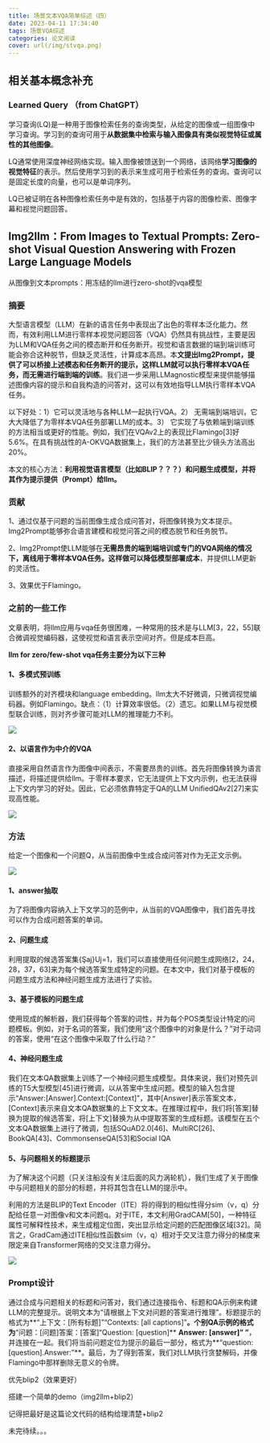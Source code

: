 ```yaml
---
title: 场景文本VQA简单综述（四）
date: 2023-04-11 17:34:40
tags: 场景VQA综述
categories: 论文阅读
cover: url(/img/stvqa.png)
---
```


## 相关基本概念补充

### Learned Query （from ChatGPT）

学习查询(LQ)是一种用于图像检索任务的查询类型，从给定的图像或一组图像中学习查询。学习到的查询可用于**从数据集中检索与输入图像具有类似视觉特征或属性的其他图像**。

LQ通常使用深度神经网络实现。输入图像被馈送到一个网络，该网络**学习图像的视觉特征**的表示。然后使用学习到的表示来生成可用于检索任务的查询。查询可以是固定长度的向量，也可以是单词序列。

LQ已被证明在各种图像检索任务中是有效的，包括基于内容的图像检索、图像字幕和视觉问题回答。



## lmg2llm：From Images to Textual Prompts: Zero-shot Visual Question Answering with Frozen Large Language Models

从图像到文本prompts：用冻结的llm进行zero-shot的vqa模型

### 摘要

大型语言模型（LLM）在新的语言任务中表现出了出色的零样本泛化能力。然而，有效利用LLM进行零样本视觉问题回答（VQA）仍然具有挑战性，主要是因为LLM和VQA任务之间的模态断开和任务断开。视觉和语言数据的端到端训练可能会弥合这种脱节，但缺乏灵活性，计算成本高昂。本**文提出Img2Prompt，提供了可以桥接上述模态和任务断开的提示，这样LLM就可以执行零样本VQA任务，而无需进行端到端的训练**。我们进一步采用LLMagnostic模型来提供能够描述图像内容的提示和自我构造的问答对，这可以有效地指导LLM执行零样本VQA任务。

以下好处：1）它可以灵活地与各种LLM一起执行VQA。2） 无需端到端培训，它大大降低了为零样本VQA任务部署LLM的成本。3）  它实现了与依赖端到端训练的方法相当或更好的性能。例如，我们在VQAv2上的表现比Flamingo[3]好5.6%。在具有挑战性的A-OKVQA数据集上，我们的方法甚至比少镜头方法高出20%。

本文的核心方法：**利用视觉语言模型（比如BLIP？？？）和问题生成模型，并将其作为提示提供（Prompt）给llm。**



### 贡献

1、通过仅基于问题的当前图像生成合成问答对，将图像转换为文本提示。Img2Prompt能够弥合语言建模和视觉问答之间的模态脱节和任务脱节。

2、Img2Prompt使LLM能够在**无需昂贵的端到端培训或专门的VQA网络的情况下，离线用于零样本VQA任务。这样做可以降低模型部署成本**，并提供LLM更新的灵活性。

3、效果优于Flamingo。

### 之前的一些工作

文章表明，将llm应用与vqa任务很困难，一种常用的技术是与LLM[3，22，55]联合微调视觉编码器，这使视觉和语言表示空间对齐。但是成本巨高。

**llm for zero/few-shot vqa任务主要分为以下三种**

#### 1、多模式预训练

训练额外的对齐模块和language embedding。llm太大不好微调，只微调视觉编码器。例如Flamingo。缺点：（1）计算效率很低。（2）遗忘。如果LLM与视觉模型联合训练，则对齐步骤可能对LLM的推理能力不利。

![](/img/img2llm-1-1.png)



#### 2、以语言作为中介的VQA

直接采用自然语言作为图像中间表示，不需要昂贵的训练。首先将图像转换为语言描述，将描述提供给llm。于零样本要求，它无法提供上下文内示例，也无法获得上下文内学习的好处。因此，它必须依靠特定于QA的LLM UnifiedQAv2[27]来实现高性能。

![](/img/img2llm-1-2.png)

### 方法

给定一个图像和一个问题Q，从当前图像中生成合成问答对作为无正文示例。

![](/img/img2llm-1-3.png)

#### 1、answer抽取

为了将图像内容纳入上下文学习的范例中，从当前的VQA图像中，我们首先寻找可以作为合成问题答案的单词。

#### 2、问题生成

利用提取的候选答案集{Şaj}Uj=1，我们可以直接使用任何问题生成网络[2，24，28，37，63]来为每个候选答案生成特定的问题。在本文中，我们对基于模板的问题生成方法和神经问题生成方法进行了实验。

#### 3、基于模板的问题生成

使用现成的解析器，我们获得每个答案的词性，并为每个POS类型设计特定的问题模板。例如，对于名词的答案，我们使用“这个图像中的对象是什么？”对于动词的答案，使用“在这个图像中采取了什么行动？”

#### 4、神经问题生成

我们在文本QA数据集上训练了一个神经问题生成模型。具体来说，我们对预先训练的T5大型模型[45]进行微调，以从答案中生成问题。模型的输入包含提示“Answer:[Answer].Context:[Context]”，其中[Answer]表示答案文本，[Context]表示来自文本QA数据集的上下文文本。在推理过程中，我们将[答案]替换为提取的候选答案，将[上下文]替换为从中提取答案的生成标题。该模型在五个文本QA数据集上进行了微调，包括SQuAD2.0[46]、MultiRC[26]、BookQA[43]、CommonsenseQA[53]和Social  IQA

#### 5、与问题相关的标题提示

为了解决这个问题（只关注船没有关注后面的风力涡轮机），我们生成了关于图像中与问题相关的部分的标题，并将其包含在LLM的提示中。 

利用的方法是BLIP的Text Encoder（ITE）将的得到的相似性得分sim（v，q）分配给任意一对图像v和文本问题q。对于ITE，本文利用GradCAM[50]，一种特征属性可解释性技术，来生成粗定位图，突出显示给定问题的匹配图像区域[32]。简言之，GradCam通过ITE相似性函数sim（v，q）相对于交叉注意力得分的梯度来限定来自Transformer网络的交叉注意力得分。

![](/img/img2llm-2.png)

### Prompt设计

通过合成与问题相关的标题和问答对，我们通过连接指令、标题和QA示例来构建LLM的完整提示。说明文本为“请根据上下文对问题的答案进行推理”。标题提示的格式为**“上下文：[所有标题]”“Contexts: [all captions]”**。个别QA示例的格式为**“问题：[问题]答案：[答案]“Question: [question]**
**Answer: [answer]” ”**，并连接在一起。我们将当前问题定位为提示的最后一部分，格式为**“question:[question].Answer:”**。最后，为了得到答案，我们对LLM执行贪婪解码，并像Flamingo中那样删除无意义的令牌。



优先blip2（效果更好）

搭建一个简单的demo（img2llm+blip2）

记得把最好是这篇论文代码的结构给理清楚+blip2

未完待续。。。


